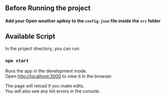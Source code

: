 ## Before Running the project

#### Add your Open weather apikey to the `config.json` file inside the `src` folder


## Available Script
In the project directory, you can run:


### `npm start`


Runs the app in the development mode.\
Open [http://localhost:3000](http://localhost:3000) to view it in the browser.

The page will reload if you make edits.\
You will also see any lint errors in the console.

